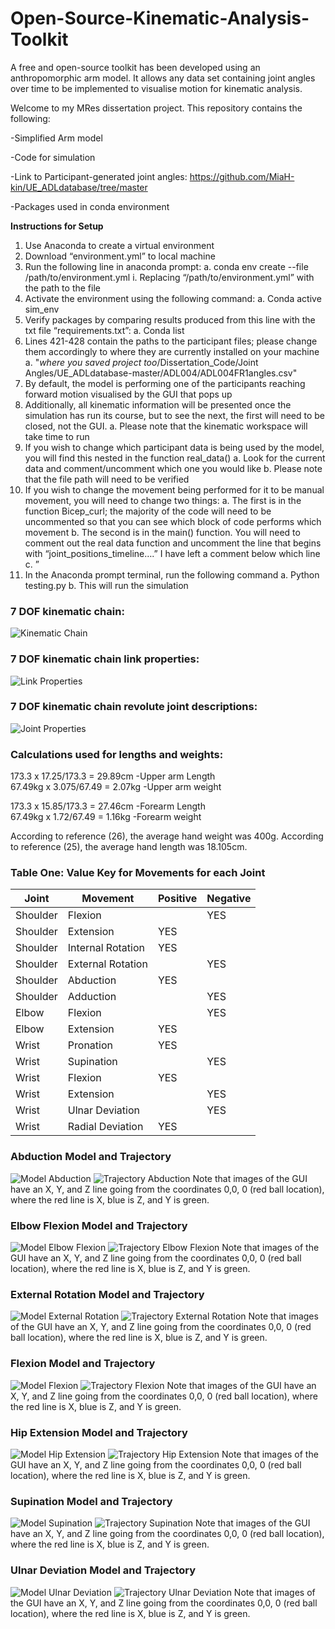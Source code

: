 # Open-Source-Kinematic-Analysis-Toolkit
A free and open-source toolkit has been developed using an anthropomorphic arm model. It allows any data set containing joint angles over time to be implemented to visualise motion for kinematic analysis.

Welcome to my MRes dissertation project.
This repository contains the following:

-Simplified Arm model

-Code for simulation

-Link to Participant-generated joint angles: https://github.com/MiaH-kin/UE_ADLdatabase/tree/master

-Packages used in conda environment 

**Instructions for Setup**


1.	Use Anaconda to create a virtual environment 
2.	Download “environment.yml” to local machine
3.	Run the following line in anaconda prompt:
a.	conda env create --file /path/to/environment.yml
i.	Replacing “/path/to/environment.yml” with the path to the file
4.	Activate the environment using the following command:
a.	Conda active sim_env
5.	Verify packages by comparing results produced from this line with the txt file “requirements.txt”:
a.	Conda list
6.	Lines 421-428 contain the paths to the participant files; please change them accordingly to where they are currently installed on your machine 
a.	"*where you saved project too*/Dissertation_Code/Joint Angles/UE_ADLdatabase-master/ADL004/ADL004FR1angles.csv"
7.	By default, the model is performing one of the participants reaching forward motion visualised by the GUI that pops up
8.	Additionally, all kinematic information will be presented once the simulation has run its course, but to see the next, the first will need to be closed, not the GUI.
a.	Please note that the kinematic workspace will take time to run 
9.	If you wish to change which participant data is being used by the model, you will find this nested in the function real_data()
a.	Look for the current data and comment/uncomment which one you would like
b.	Please note that the file path will need to be verified 
10.	If you wish to change the movement being performed for it to be manual movement, you will need to change two things:
a.	The first is in the function Bicep_curl; the majority of the code will need to be uncommented so that you can see which block of code performs which movement
b.	The second is in the main() function. You will need to comment out the real data function and uncomment the line that begins with “joint_positions_timeline….” I have left a comment below which line
c.	” 
11.	In the Anaconda prompt terminal, run the following command
a.	Python testing.py
b.	This will run the simulation


### 7 DOF kinematic chain:
![Kinematic Chain](Images/Kinematic%20Chain.png)


### 7 DOF kinematic chain link properties:
![Link Properties](Images/Link.png)

### 7 DOF kinematic chain revolute joint descriptions:
![Joint Properties](Images/Joint.png)


### Calculations used for lengths and weights:
173.3 x 17.25/173.3 = 29.89cm 	-Upper arm Length  
67.49kg x 3.075/67.49 = 2.07kg	-Upper arm weight  

173.3 x 15.85/173.3 = 27.46cm 	-Forearm Length  
67.49kg x 1.72/67.49 = 1.16kg		-Forearm weight  

According to reference (26), the average hand weight was 400g. 
According to reference (25), the average hand length was 18.105cm. 

### Table One: Value Key for Movements for each Joint 

| Joint     | Movement              | Positive | Negative |
|-----------|------------------------|----------|---------|
| Shoulder  | Flexion                |          |   YES   |
| Shoulder  | Extension              | YES      |         |
| Shoulder  | Internal Rotation      | YES      |         |
| Shoulder  | External Rotation      |          |   YES   |
| Shoulder  | Abduction              | YES      |         |
| Shoulder  | Adduction              |          |   YES   |
| Elbow     | Flexion                |          |   YES   |
| Elbow     | Extension              | YES      |         |
| Wrist     | Pronation              | YES      |         |
| Wrist     | Supination             |          |   YES   |
| Wrist     | Flexion                | YES      |         |
| Wrist     | Extension              |          |   YES   |
| Wrist     | Ulnar Deviation        |          |   YES   |
| Wrist     | Radial Deviation       | YES      |         |


### Abduction Model and Trajectory
![Model Abduction](Images/ModelAbd.png)
![Trajectory Abduction](Images/TrajecAbd.png)
Note that images of the GUI have an X, Y, and Z line going from the coordinates 0,0, 0 (red ball location), where the red line is X, blue is Z, and Y is green. 


### Elbow Flexion Model and Trajectory
![Model Elbow Flexion](Images/ModelEFlx.png)
![Trajectory Elbow Flexion](Images/TrajecEFlx.png)
Note that images of the GUI have an X, Y, and Z line going from the coordinates 0,0, 0 (red ball location), where the red line is X, blue is Z, and Y is green. 


### External Rotation Model and Trajectory
![Model External Rotation](Images/ModelExtR.png)
![Trajectory External Rotation](Images/TrajecExtR.png)
Note that images of the GUI have an X, Y, and Z line going from the coordinates 0,0, 0 (red ball location), where the red line is X, blue is Z, and Y is green. 


### Flexion Model and Trajectory
![Model Flexion](Images/ModelFlx.png)
![Trajectory Flexion](Images/TrajecFlx.png)
Note that images of the GUI have an X, Y, and Z line going from the coordinates 0,0, 0 (red ball location), where the red line is X, blue is Z, and Y is green. 


### Hip Extension Model and Trajectory
![Model Hip Extension](Images/ModelHExt.png)
![Trajectory Hip Extension](Images/TrajecHExt.png)
Note that images of the GUI have an X, Y, and Z line going from the coordinates 0,0, 0 (red ball location), where the red line is X, blue is Z, and Y is green. 


### Supination Model and Trajectory
![Model Supination](Images/ModelSup.png)
![Trajectory Supination](Images/TrajecSup.png)
Note that images of the GUI have an X, Y, and Z line going from the coordinates 0,0, 0 (red ball location), where the red line is X, blue is Z, and Y is green. 


### Ulnar Deviation Model and Trajectory
![Model Ulnar Deviation](Images/ModelUlnaD.png)
![Trajectory Ulnar Deviation](Images/TrajecUlnaD.png)
Note that images of the GUI have an X, Y, and Z line going from the coordinates 0,0, 0 (red ball location), where the red line is X, blue is Z, and Y is green. 



